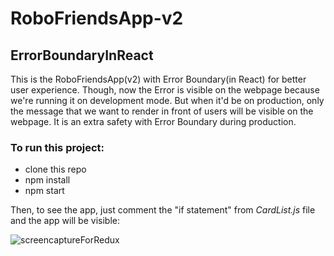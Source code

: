 # RoboFriendsApp-v2
## ErrorBoundaryInReact 

This is the RoboFriendsApp(v2) with Error Boundary(in React) for better user experience. Though, now the Error is visible on the webpage because we're running it on development mode. But when it'd be on production, only the message that we want to render in front of users will be visible on the webpage. It is an extra safety with Error Boundary during production.

### To run this project:
* clone this repo
* npm install
* npm start

Then, to see the app, just comment the "if statement" from *CardList.js* file and the app will be visible:

![screencaptureForRedux](https://user-images.githubusercontent.com/43598622/57880861-ae0ff700-7841-11e9-82b3-481ae9dde197.jpg)

